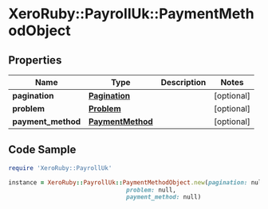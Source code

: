 # XeroRuby::PayrollUk::PaymentMethodObject

## Properties

Name | Type | Description | Notes
------------ | ------------- | ------------- | -------------
**pagination** | [**Pagination**](Pagination.md) |  | [optional] 
**problem** | [**Problem**](Problem.md) |  | [optional] 
**payment_method** | [**PaymentMethod**](PaymentMethod.md) |  | [optional] 

## Code Sample

```ruby
require 'XeroRuby::PayrollUk'

instance = XeroRuby::PayrollUk::PaymentMethodObject.new(pagination: null,
                                 problem: null,
                                 payment_method: null)
```


